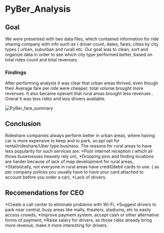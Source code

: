# PyBer_Analysis

  ## Goal
We were presented with two data files, which contained information for ride sharing company with info such as ( driver count, dates, fares, cities by city types ( urban, suburban and rural) etc. Our goal was to clean, sort and organize data in order to see which city type performed better, based on total rides count and total revenues.

   ### Findings
After performing analysis it was clear that urban areas thrived, even though their Average fare per ride were cheaper, total volume brought more revenues. It also became operant that rural areas brought less revenues . Overal it was less rides and less drivers available.

![PyBer_fare_summary](https://user-images.githubusercontent.com/116606765/205422328-cefe2695-1d1f-45af-8128-19792e2be8a6.png)


  ## Conclusion
Rideshare companies always perform better in urban areas, where having car is more expensive to keep and to park, so ppl opt for rental/rideshare/Uber type business.
The reasons for rural areas to have less popularity for such services are:
  *Poor internet reception ( which all those buseinesses heavely rely on),
  *Dropping pins and finding locations are harder because of lack of map development for rural areas,
  *Statistically, not everyone in rural areas have credit|debit cards to use. ( as per company polices you usually have to have your card attached to account before you    order a car),
  *Lack of drivers.
  
  ## Recomendations for CEO
*Create a call center to eliminate problems with Wi-Fi,
*Suggest drivers to park near central, busy areas like malls, theaters, stadiums, etc to easily access crowds,
*Improve payment system, accept cash or other alternative forms of payment,
*Raise salary for drivers, as those rides already bring more revenue, make it more interesting for drivers.


